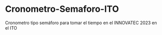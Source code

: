 # Cronometro-Semaforo-ITO
Cronometro tipo semáforo para tomar el tiempo en el INNOVATEC 2023 en el ITO
